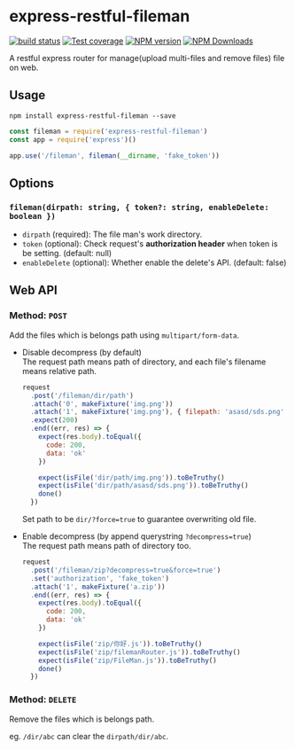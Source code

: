# express-restful-fileman

[![build status](https://img.shields.io/travis/imcuttle/express-restful-fileman/master.svg?style=flat-square)](https://travis-ci.org/imcuttle/express-restful-fileman)
[![Test coverage](https://img.shields.io/codecov/c/github/imcuttle/express-restful-fileman.svg?style=flat-square)](https://codecov.io/github/imcuttle/express-restful-fileman?branch=master)
[![NPM version](https://img.shields.io/npm/v/express-restful-fileman.svg?style=flat-square)](https://www.npmjs.com/package/express-restful-fileman)
[![NPM Downloads](https://img.shields.io/npm/dm/express-restful-fileman.svg?style=flat-square&maxAge=43200)](https://www.npmjs.com/package/express-restful-fileman)

A restful express router for manage(upload multi-files and remove files) file on web.

## Usage

    npm install express-restful-fileman --save

```javascript
const fileman = require('express-restful-fileman')
const app = require('express')()

app.use('/fileman', fileman(__dirname, 'fake_token'))
```

## Options

### `fileman(dirpath: string, { token?: string, enableDelete: boolean })`

* `dirpath` (required): The file man's work directory.
* `token` (optional): Check request's **authorization header** when token is be setting. (default: null)
* `enableDelete` (optional): Whether enable the delete's API. (default: false)

## Web API

### Method: `POST`

Add the files which is belongs path using `multipart/form-data`.

* Disable decompress (by default)  
  The request path means path of directory, and each file's filename means relative path.

  ```javascript
  request
    .post('/fileman/dir/path')
    .attach('0', makeFixture('img.png'))
    .attach('1', makeFixture('img.png'), { filepath: 'asasd/sds.png' })
    .expect(200)
    .end((err, res) => {
      expect(res.body).toEqual({
        code: 200,
        data: 'ok'
      })

      expect(isFile('dir/path/img.png')).toBeTruthy()
      expect(isFile('dir/path/asasd/sds.png')).toBeTruthy()
      done()
    })
  ```

  Set path to be `dir/?force=true` to guarantee overwriting old file.

- Enable decompress (by append querystring `?decompress=true`)  
  The request path means path of directory too.

  ```javascript
  request
    .post('/fileman/zip?decompress=true&force=true')
    .set('authorization', 'fake_token')
    .attach('1', makeFixture('a.zip'))
    .end((err, res) => {
      expect(res.body).toEqual({
        code: 200,
        data: 'ok'
      })

      expect(isFile('zip/你好.js')).toBeTruthy()
      expect(isFile('zip/filemanRouter.js')).toBeTruthy()
      expect(isFile('zip/FileMan.js')).toBeTruthy()
      done()
    })
  ```

### Method: `DELETE`

Remove the files which is belongs path.

eg. `/dir/abc` can clear the `dirpath/dir/abc`.
